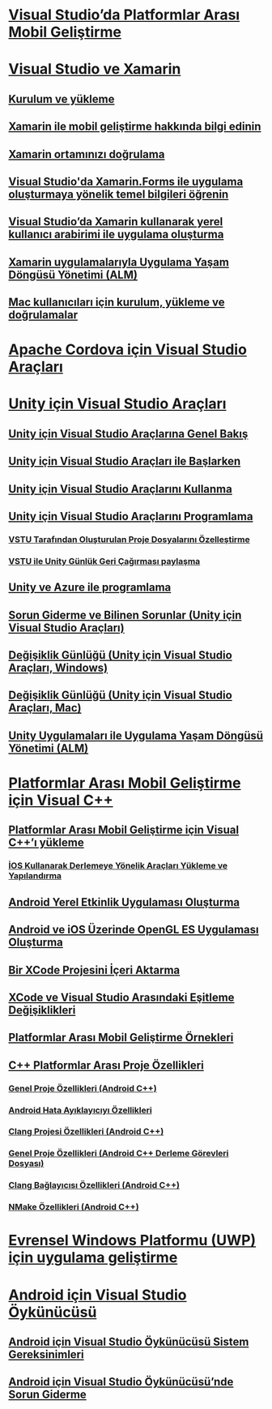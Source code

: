 # [Visual Studio’da Platformlar Arası Mobil Geliştirme](cross-platform-mobile-development-in-visual-studio.md)
# [Visual Studio ve Xamarin](visual-studio-and-xamarin.md)
## [Kurulum ve yükleme](setup-and-install.md)
## [Xamarin ile mobil geliştirme hakkında bilgi edinin](learn-about-mobile-development-with-xamarin.md)
## [Xamarin ortamınızı doğrulama](verify-your-xamarin-environment.md)
## [Visual Studio'da Xamarin.Forms ile uygulama oluşturmaya yönelik temel bilgileri öğrenin](learn-app-building-basics-with-xamarin-forms-in-visual-studio.md)
## [Visual Studio’da Xamarin kullanarak yerel kullanıcı arabirimi ile uygulama oluşturma](build-apps-with-native-ui-using-xamarin-in-visual-studio.md)
## [Xamarin uygulamalarıyla Uygulama Yaşam Döngüsü Yönetimi (ALM)](application-lifecycle-management-alm-with-xamarin-apps.md)
## [Mac kullanıcıları için kurulum, yükleme ve doğrulamalar](setup-install-and-verifications-for-mac-users.md)
# [Apache Cordova için Visual Studio Araçları](visual-studio-tools-for-apache-cordova.md)
# [Unity için Visual Studio Araçları](visual-studio-tools-for-unity.md)
## [Unity için Visual Studio Araçlarına Genel Bakış](overview-of-visual-studio-tools-for-unity.md)
## [Unity için Visual Studio Araçları ile Başlarken](getting-started-with-visual-studio-tools-for-unity.md)
## [Unity için Visual Studio Araçlarını Kullanma](using-visual-studio-tools-for-unity.md)
## [Unity için Visual Studio Araçlarını Programlama](programming-visual-studio-tools-for-unity.md)
### [VSTU Tarafından Oluşturulan Proje Dosyalarını Özelleştirme](customize-project-files-created-by-vstu.md)
### [VSTU ile Unity Günlük Geri Çağırması paylaşma](share-the-unity-log-callback-with-vstu.md)
## [Unity ve Azure ile programlama](visual-studio-tools-for-unity-azure.md)
## [Sorun Giderme ve Bilinen Sorunlar (Unity için Visual Studio Araçları)](troubleshooting-and-known-issues-visual-studio-tools-for-unity.md)
## [Değişiklik Günlüğü (Unity için Visual Studio Araçları, Windows)](change-log-visual-studio-tools-for-unity.md)
## [Değişiklik Günlüğü (Unity için Visual Studio Araçları, Mac)](change-log-visual-studio-tools-for-unity-mac.md)
## [Unity Uygulamaları ile Uygulama Yaşam Döngüsü Yönetimi (ALM)](application-lifecycle-management-alm-with-unity-apps.md)
# [Platformlar Arası Mobil Geliştirme için Visual C++](visual-cpp-for-cross-platform-mobile-development.md)
## [Platformlar Arası Mobil Geliştirme için Visual C++’ı yükleme](install-visual-cpp-for-cross-platform-mobile-development.md)
### [İOS Kullanarak Derlemeye Yönelik Araçları Yükleme ve Yapılandırma](install-and-configure-tools-to-build-using-ios.md)
## [Android Yerel Etkinlik Uygulaması Oluşturma](create-an-android-native-activity-app.md)
## [Android ve iOS Üzerinde OpenGL ES Uygulaması Oluşturma](build-an-opengl-es-application-on-android-and-ios.md)
## [Bir XCode Projesini İçeri Aktarma](import-an-xcode-project.md)
## [XCode ve Visual Studio Arasındaki Eşitleme Değişiklikleri](sync-changes-between-xcode-and-visual-studio.md)
## [Platformlar Arası Mobil Geliştirme Örnekleri](cross-platform-mobile-development-examples.md)
## [C++ Platformlar Arası Proje Özellikleri](cross-platform-prop-pages.md)
### [Genel Proje Özellikleri (Android C++)](general-android-prop-page.md)
### [Android Hata Ayıklayıcıyı Özellikleri](android-debugger-prop-page.md)
### [Clang Projesi Özellikleri (Android C++)](clang-android-prop-page.md)
### [Genel Proje Özellikleri (Android C++ Derleme Görevleri Dosyası)](general-makefile-android-prop-page.md)
### [Clang Bağlayıcısı Özellikleri (Android C++)](clanglink-prop-page.md)
### [NMake Özellikleri (Android C++)](nmake-android-prop-page.md)
# [Evrensel Windows Platformu (UWP) için uygulama geliştirme](develop-apps-for-the-universal-windows-platform-uwp.md)
# [Android için Visual Studio Öykünücüsü](visual-studio-emulator-for-android.md)
## [Android için Visual Studio Öykünücüsü Sistem Gereksinimleri](system-requirements-for-the-visual-studio-emulator-for-android.md)
## [Android için Visual Studio Öykünücüsü’nde Sorun Giderme](troubleshooting-the-visual-studio-emulator-for-android.md)
